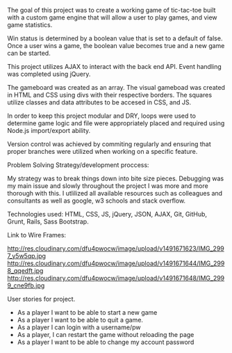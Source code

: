 The goal of this project was to create a working game of tic-tac-toe built with a custom game engine that will allow a user to play games, and view game statistics.

Win status is determined by a boolean value that is set to a default of false. Once a user wins a game, the boolean value becomes true and a new game can be started.

This project utilizes AJAX to interact with the back end API. Event handling was completed using jQuery.

The gameboard was created as an array. The visual gameboad was created in HTML and CSS using divs with their respective borders. The squares utilize classes and data attributes to be accesed in CSS, and JS.

In order to keep this project modular and DRY, loops were used to determine game logic and file were appropriately placed and required using Node.js import/export ability.

Version control was achieved by commiting regularly and ensuring that proper branches were utilized when working on a specific feature.

Problem Solving Strategy/development proccess:

My strategy was to break things down into bite size pieces. Debugging was my main issue and slowly throughout the project I was more and more thorough with this. I utlilized all available resources such as colleagues and consultants as well as google, w3 schools and stack overflow.

Technologies used:
HTML, CSS, JS, jQuery, JSON, AJAX, Git, GitHub, Grunt, Rails, Sass Bootstrap.


Link to Wire Frames:

<http://res.cloudinary.com/dfu4pwocw/image/upload/v1491671623/IMG_2997_y5w5qp.jpg> <http://res.cloudinary.com/dfu4pwocw/image/upload/v1491671644/IMG_2998_qqedft.jpg> <http://res.cloudinary.com/dfu4pwocw/image/upload/v1491671648/IMG_2999_cne9fb.jpg>

User stories for project.

* As a player I want to be able to start a new game
* As a player I want to be able to quit a game.
* As a player I can login with a username/pw
* As a player, I can restart the game without reloading the page
* As a player I want to be able to change my account password
